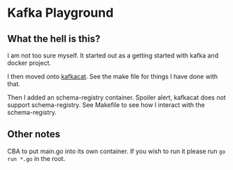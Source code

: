 # Kafka Playground

## What the hell is this?

I am not too sure myself. It started out as a getting started with kafka and docker project.

I then moved onto [kafkacat](https://github.com/edenhill/kafkacat). See the make file for things I have done with that.


Then I added an schema-registry container. Spoiler alert, kafkacat does not support schema-registry. See Makefile to see how I interact with the schema-registry.

## Other notes

CBA to put main.go into its own container. If you wish to run it please run `go run *.go` in the root. 